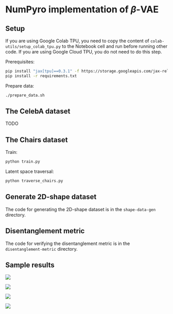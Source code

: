 # NumPyro implementation of _β_-VAE

## Setup

If you are using Google Colab TPU, you need to copy the content of `colab-utils/setup_colab_tpu.py` to the Notebook cell and run before running other code. If you are using Google Cloud TPU, you do not need to do this step.

Prerequisites:

```sh
pip install "jax[tpu]==0.3.1" -f https://storage.googleapis.com/jax-releases/libtpu_releases.html
pip install -r requirements.txt
```

Prepare data:

```sh
./prepare_data.sh
```

## The CelebA dataset

TODO

## The Chairs dataset

Train:

```sh
python train.py
```

Latent space traversal:

```sh
python traverse_chairs.py
```

## Generate 2D-shape dataset

The code for generating the 2D-shape dataset is in the `shape-data-gen` directory.

## Disentanglement metric

The code for verifying the disentanglement metric is in the `disentanglement-metric` directory.

## Sample results

![](traverse_celeba_4_1530_3_28.png)

![](traverse_celeba_4_1548_3_28.png)

![](traverse_celeba_4_1594_18_44.png)

![](traverse_celeba_4_1604_40_28.png)
